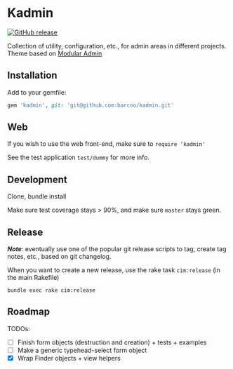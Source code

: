 # Kadmin

[![GitHub release](https://img.shields.io/badge/release-0.3.2-blue.png)](https://github.com/barcoo/kadmin/releases/tag/0.3.2)

Collection of utility, configuration, etc., for admin areas in different projects.
Theme based on [Modular Admin](https://github.com/modularcode/modular-admin-html)

## Installation

Add to your gemfile:

```ruby
gem 'kadmin', git: 'git@github.com:barcoo/kadmin.git'
```

## Web

If you wish to use the web front-end, make sure to ```require 'kadmin'```

See the test application ```test/dummy``` for more info.

## Development

Clone, bundle install

Make sure test coverage stays > 90%, and make sure ```master``` stays green.

## Release

___Note___: eventually use one of the popular git release scripts to tag, create tag notes, etc., based on git changelog.

When you want to create a new release, use the rake task ```cim:release``` (in the main Rakefile)

```shell
bundle exec rake cim:release
```

## Roadmap

TODOs:

* [ ] Finish form objects (destruction and creation) + tests + examples
* [ ] Make a generic typehead-select form object
* [x] Wrap Finder objects + view helpers
